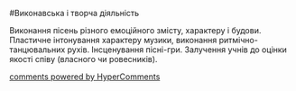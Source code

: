 <div id="hypercomments_widget" class="js-hypercomments-widget invisible"></div>


#Виконавська і творча діяльність

Виконання пісень різного емоційного змісту, характеру і будови. Пластичне інтонування характеру музики, виконання ритмічно-танцювальних рухів. Інсценування пісні-гри. Залучення учнів до оцінки якості співу (власного чи ровесників). 

<div class="js-hypercomments-container">
    <a href="http://hypercomments.com" class="hc-link" title="comments widget">comments powered by HyperComments</a>
</div>